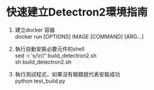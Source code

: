 # 快速建立Detectron2環境指南  

1. 建立docker 容器  
docker run [OPTIONS] IMAGE [COMMAND] [ARG...]  

2. 執行自動安裝必要元件的shell  
sed -i 's/\r//' build_detectron2.sh  
sh build_detectron2.sh  

3. 執行測試程式，如果沒有報錯就代表安裝成功  
python test_build.py  
